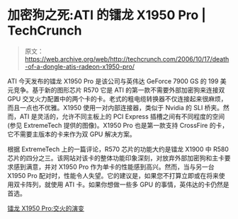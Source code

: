 # 加密狗之死:ATI 的镭龙 X1950 Pro | TechCrunch

> 原文：<https://web.archive.org/web/http://techcrunch.com/2006/10/17/death-of-a-dongle-atis-radeon-x1950-pro/>

ATI 今天发布的镭龙 X1950 Pro 是该公司与英伟达 GeForce 7900 GS 的 199 美元竞争。基于新的图形芯片 R570 它是 ATI 的第一款不需要外部加密狗来连接双 GPU 交叉火力配置中的两个卡的卡。老式的粗电缆转换器不仅连接起来很麻烦，而且一点也不优雅。X1950 使用一对内部连接器，类似于 Nvidia 的 SLI 桥夹。然而，ATI 是灵活的，允许不同主板上的 PCI Express 插槽之间有不同程度的空间(参见 ExtremeTech 提供的图像)。X1950 Pro 也是第一款支持 CrossFire 的卡，它不需要主版本的卡来作为双 GPU 解决方案。

根据 ExtremeTech 上的一篇评论，R570 芯片的功能大约是镭龙 X1900 中 R580 芯片的四分之三。该网站对该卡的整体功能印象深刻，对放弃外部加密狗和主卡要求感到满意，并对 X1950 Pro 作为单卡的性能感到高兴。然而，当与另一台 X1950 Pro 配对时，性能令人失望。它的建议是，如果您不打算立即或在将来使用双卡阵列，就使用 ATI 卡。如果你想做一些多 GPU 的事情，英伟达的卡仍然是首选。

[镭龙 X1950 Pro:交火的演变](https://web.archive.org/web/20160317063131/http://www.extremetech.com/article2/0,1697,2031989,00.asp)